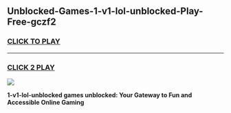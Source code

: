 
## Unblocked-Games-1-v1-lol-unblocked-Play-Free-gczf2
<h3>
<a href="https://premium76.site?title=1-v1-lol-unblocked&ref=23A">CLICK TO PLAY</a></h3>
<hr>

<h3>
<a href="https://premium76.site?title=1-v1-lol-unblocked&ref=23A">CLICK 2 PLAY</a>
  
</h3>

<a href="https://premium76.site?title=1-v1-lol-unblocked&ref=23A"><img src="https://clearcache.store/games.png"></a>


**1-v1-lol-unblocked games unblocked: Your Gateway to Fun and Accessible Online Gaming**
